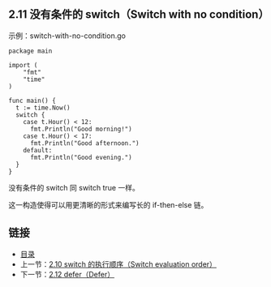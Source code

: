 ## 2.11 没有条件的 switch（Switch with no condition）

示例：switch-with-no-condition.go

    package main

    import (
        "fmt"
        "time"
    )

    func main() {
      t := time.Now()
      switch {
        case t.Hour() < 12:
          fmt.Println("Good morning!")
        case t.Hour() < 17:
          fmt.Println("Good afternoon.")
        default:
          fmt.Println("Good evening.")
      }
    }

没有条件的 switch 同 switch true 一样。

这一构造使得可以用更清晰的形式来编写长的 if-then-else 链。

## 链接
* [目录](https://github.com/gnefiy/go-zh/blob/master/tour/directory.md)
* 上一节：[2.10 switch 的执行顺序（Switch evaluation order）](https://github.com/gnefiy/go-zh/blob/master/tour/02.10.md)
* 下一节：[2.12 defer（Defer）](https://github.com/gnefiy/go-zh/blob/master/tour/02.12.md)
